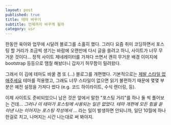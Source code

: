 ```yaml
---
layout: post
published: true
title: 테마 바꾸기
subtitle: 언제까지 바꾸게 될까
category: usr
---
```


 한동안 육아와 업무에 시달려 블로그를 소홀히 했다. 그러다 요즘 취미
 코딩하면서 포스팅 할 거리가 조금씩 생기는 바람에 오랜만에 다시 글을
 쓸려고 하니, 사이트가 너무 무거운 것이다... 정적 사이트 제네레이터를
 가져다 쓰면서 괜히 무거운 배경 이미지에 bootstrap 등등으로 땜칠
 해놨더니 갑자기 허무함이 밀려왔다.

 그래서 이 김에 테마도 바꿀 겸 또 (...) 블로그를
 개편했다. 기본적으로는 [제발 스타일
 없애주세요](https://github.com/riggraz/no-style-please) 테마를
 적용했고, 그래도 너무 스타일이 없으면 읽기 불편하기 때문에 몇몇
 부분은 예전 설정을 가져다 썼다 (e.g. 코드 하이라이트, 수식 렌더링,
 등).

 이제 사이트도 준비되었으니 남은 것은 앞에서 말한 "포스팅 거리"를 하나
 둘 씩 풀어보는 건데... *그러나 이 테마가 포스팅에 사용되는 일은
 없었다. 테마 개편에 모든 힘을 쏟아낸 나는 이어지는 포스팅 작성에서*
 ... 라는 일이 발생하면 안되니까, 일단 10월에 하나 한걸로 치고,
 나머지는 시간 나는대로 써 봐야지.

